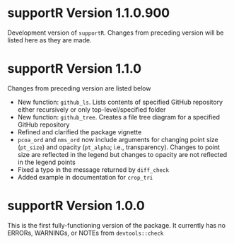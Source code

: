 # supportR Version 1.1.0.900

Development version of `supportR`. Changes from preceding version will be listed here as they are made.

# supportR Version 1.1.0

Changes from preceding version are listed below

- New function: `github_ls`. Lists contents of specified GitHub repository either recursively or only top-level/specified folder
- New function: `github_tree`. Creates a file tree diagram for a specified GitHub repository
- Refined and clarified the package vignette
- `pcoa_ord` and `nms_ord` now include arguments for changing point size (`pt_size`) and opacity (`pt_alpha`; i.e., transparency). Changes to point size are reflected in the legend but changes to opacity are not reflected in the legend points
- Fixed a typo in the message returned by `diff_check`
- Added example in documentation for `crop_tri`

# supportR Version 1.0.0

This is the first fully-functioning version of the package. It currently has no ERRORs, WARNINGs, or NOTEs from `devtools::check`

